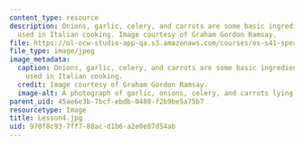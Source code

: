```yaml
---
content_type: resource
description: Onions, garlic, celery, and carrots are some basic ingredients that are
  used in Italian cooking. Image courtesy of Graham Gordon Ramsay.
file: https://ol-ocw-studio-app-qa.s3.amazonaws.com/courses/es-s41-speak-italian-with-your-mouth-full-spring-2012/970f8c937ff788acd1b6a2e0e87d54ab_Lesson4.jpg
file_type: image/jpeg
image_metadata:
  caption: Onions, garlic, celery, and carrots are some basic ingredients that are
    used in Italian cooking.
  credit: Image courtesy of Graham Gordon Ramsay.
  image-alt: A photograph of garlic, onions, celery, and carrots lying on a counter.
parent_uid: 45ae6e3b-7bcf-ebdb-0480-f2b9be5a75b7
resourcetype: Image
title: Lesson4.jpg
uid: 970f8c93-7ff7-88ac-d1b6-a2e0e87d54ab
---
```

